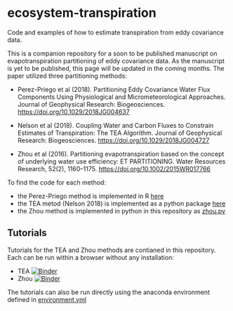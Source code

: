 # ecosystem-transpiration
Code and examples of how to estimate transpiration from eddy covariance data.

This is a companion repository for a soon to be published manuscript on evapotranspiration partitioning of eddy covariance data. As the manuscript is yet to be published, this page will be updated in the coming months. The paper utilized three partitioning methods:

- Perez-Priego et al (2018). Partitioning Eddy Covariance Water Flux Components Using Physiological and Micrometeorological Approaches. Journal of Geophysical Research: Biogeosciences. https://doi.org/10.1029/2018JG004637

- Nelson et al (2018). Coupling Water and Carbon Fluxes to Constrain Estimates of Transpiration: The TEA Algorithm. Journal of Geophysical Research: Biogeosciences. https://doi.org/10.1029/2018JG004727

- Zhou et al (2016). Partitioning evapotranspiration based on the concept of underlying water use efficiency: ET PARTITIONING. Water Resources Research, 52(2), 1160–1175. https://doi.org/10.1002/2015WR017766

To find the code for each method:

- the Perez-Priego method is implemented in R [here](https://github.com/oscarperezpriego/ETpartitioning)
- the TEA metod (Nelson 2018) is implemented as a python package [here](https://github.com/jnelson18/TranspirationEstimationAlgorithm)
- the Zhou method is implemented in python in this repository as [zhou.py](zhou.py)

## Tutorials

Tutorials for the TEA and Zhou methods are contianed in this repository. Each can be run within a browser without any installation:

- TEA [![Binder](https://mybinder.org/badge_logo.svg)](https://mybinder.org/v2/gh/jnelson18/ecosystem-transpiration/master?filepath=TEA_tutorial.ipynb)
- Zhou [![Binder](https://mybinder.org/badge_logo.svg)](https://mybinder.org/v2/gh/jnelson18/ecosystem-transpiration/master?filepath=Zhou_tutorial.ipynb)


The tutorials can also be run directly using the anaconda environment defined in [environment.yml](environment.yml)
